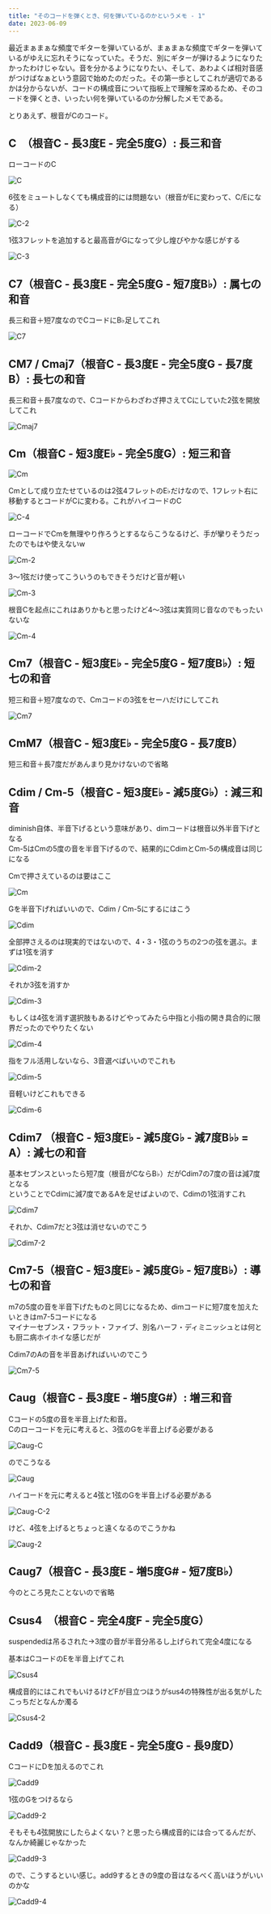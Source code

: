 ```yaml
---
title: "そのコードを弾くとき、何を弾いているのかというメモ - 1"
date: 2023-06-09
---
```


最近まぁまぁな頻度でギターを弾いているが、まぁまぁな頻度でギターを弾いているがゆえに忘れそうになっていた。そうだ、別にギターが弾けるようになりたかったわけじゃない。音を分かるようになりたい、そして、あわよくば相対音感がつけばなぁという意図で始めたのだった。その第一歩としてこれが適切であるかは分からないが、コードの構成音について指板上で理解を深めるため、そのコードを弾くとき、いったい何を弾いているのか分解したメモである。  

とりあえず、根音がCのコード。  

## C　（根音C - 長3度E - 完全5度G）: 長三和音

ローコードのC

![C](C.png)

6弦をミュートしなくても構成音的には問題ない（根音がEに変わって、C/Eになる）  

![C-2](C-2.png)

1弦3フレットを追加すると最高音がGになって少し煌びやかな感じがする  

![C-3](C-3.png)

## C7（根音C - 長3度E - 完全5度G - 短7度B♭）: 属七の和音

長三和音＋短7度なのでCコードにB♭足してこれ

![C7](C7.png)

## CM7 / Cmaj7（根音C - 長3度E - 完全5度G - 長7度B）: 長七の和音

長三和音＋長7度なので、Cコードからわざわざ押さえてCにしていた2弦を開放してこれ

![Cmaj7](Cmaj7.png)

## Cm（根音C - 短3度E♭ - 完全5度G）: 短三和音

![Cm](Cm.png)

Cmとして成り立たせているのは2弦4フレットのE♭だけなので、1フレット右に移動するとコードがCに変わる。これがハイコードのC  

![C-4](C-4.png)

ローコードでCmを無理やり作ろうとするならこうなるけど、手が攣りそうだったのでもはや使えないw

![Cm-2](Cm-2.png)

3〜1弦だけ使ってこういうのもできそうだけど音が軽い

![Cm-3](Cm-3.png)

根音Cを起点にこれはありかもと思ったけど4〜3弦は実質同じ音なのでもったいないな

![Cm-4](Cm-4.png)

## Cm7（根音C - 短3度E♭ - 完全5度G - 短7度B♭）: 短七の和音

短三和音＋短7度なので、Cmコードの3弦をセーハだけにしてこれ

![Cm7](Cm7.png)

## CmM7（根音C - 短3度E♭ - 完全5度G - 長7度B）

短三和音＋長7度だがあんまり見かけないので省略

## Cdim / Cm-5（根音C - 短3度E♭ - 減5度G♭）: 減三和音

diminish自体、半音下げるという意味があり、dimコードは根音以外半音下げとなる  
Cm-5はCmの5度の音を半音下げるので、結果的にCdimとCm-5の構成音は同じになる  

Cmで押さえているのは要はここ  

![Cm](Cdim-Cm.png)

Gを半音下げればいいので、Cdim / Cm-5にするにはこう  

![Cdim](Cdim.png)

全部押さえるのは現実的ではないので、4・3・1弦のうちの2つの弦を選ぶ。まずは1弦を消す 

![Cdim-2](Cdim-2.png)

それか3弦を消すか

![Cdim-3](Cdim-3.png)

もしくは4弦を消す選択肢もあるけどやってみたら中指と小指の開き具合的に限界だったのでやりたくない

![Cdim-4](Cdim-4.png)

指をフル活用しないなら、3音選べばいいのでこれも

![Cdim-5](Cdim-5.png)

音軽いけどこれもできる

![Cdim-6](Cdim-6.png)

## Cdim7 （根音C - 短3度E♭ - 減5度G♭ - 減7度B♭♭ = A）: 減七の和音

基本セブンスといったら短7度（根音がCならB♭）だがCdim7の7度の音は減7度となる  
ということでCdimに減7度であるAを足せばよいので、Cdimの1弦消すこれ  

![Cdim7](Cdim7.png)

それか、Cdim7だと3弦は消せないのでこう  

![Cdim7-2](Cdim7-2.png)

## Cm7-5（根音C - 短3度E♭ - 減5度G♭ - 短7度B♭）: 導七の和音

m7の5度の音を半音下げたものと同じになるため、dimコードに短7度を加えたいときはm7-5コードになる  
マイナーセブンス・フラット・ファイブ、別名ハーフ・ディミニッシュとは何とも厨二病ホイホイな感じだが  

Cdim7のAの音を半音あげればいいのでこう

![Cm7-5](Cm7-5.png)


## Caug（根音C - 長3度E - 増5度G#）: 増三和音

Cコードの5度の音を半音上げた和音。  
Cのローコードを元に考えると、3弦のGを半音上げる必要がある

![Caug-C](Caug-C.png)

のでこうなる

![Caug](Caug.png)

ハイコードを元に考えると4弦と1弦のGを半音上げる必要がある

![Caug-C-2](Caug-C-2.png)

けど、4弦を上げるとちょっと遠くなるのでこうかね

![Caug-2](Caug-2.png)

## Caug7（根音C - 長3度E - 増5度G# - 短7度B♭）

今のところ見たことないので省略  

## Csus4　（根音C - 完全4度F - 完全5度G）

suspendedは吊るされた→3度の音が半音分吊るし上げられて完全4度になる

基本はCコードのEを半音上げてこれ

![Csus4](Csus4.png)

構成音的にはこれでもいけるけどFが目立つほうがsus4の特殊性が出る気がした  
こっちだとなんか濁る

![Csus4-2](Csus4-2.png)

## Cadd9（根音C - 長3度E - 完全5度G - 長9度D）

CコードにDを加えるのでこれ

![Cadd9](Cadd9.png)

1弦のGをつけるなら

![Cadd9-2](Cadd9-2.png)

そもそも4弦開放にしたらよくない？と思ったら構成音的には合ってるんだが、なんか綺麗じゃなかった

![Cadd9-3](Cadd9-3.png)

ので、こうするといい感じ。add9するときの9度の音はなるべく高いほうがいいのかな

![Cadd9-4](Cadd9-4.png)